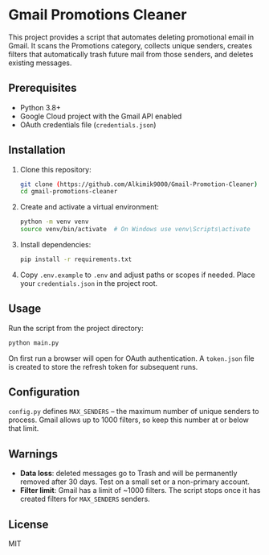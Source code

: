 # Gmail Promotions Cleaner

This project provides a script that automates deleting promotional email in Gmail. It scans the Promotions category, collects unique senders, creates filters that automatically trash future mail from those senders, and deletes existing messages.

## Prerequisites
- Python 3.8+
- Google Cloud project with the Gmail API enabled
- OAuth credentials file (`credentials.json`)

## Installation
1. Clone this repository:
   ```bash
   git clone (https://github.com/Alkimik9000/Gmail-Promotion-Cleaner)
   cd gmail-promotions-cleaner
   ```
2. Create and activate a virtual environment:
   ```bash
   python -m venv venv
   source venv/bin/activate  # On Windows use venv\Scripts\activate
   ```
3. Install dependencies:
   ```bash
   pip install -r requirements.txt
   ```
4. Copy `.env.example` to `.env` and adjust paths or scopes if needed. Place your `credentials.json` in the project root.

## Usage
Run the script from the project directory:
```bash
python main.py
```
On first run a browser will open for OAuth authentication. A `token.json` file is created to store the refresh token for subsequent runs.

## Configuration
`config.py` defines `MAX_SENDERS` – the maximum number of unique senders to process. Gmail allows up to 1000 filters, so keep this number at or below that limit.

## Warnings
- **Data loss**: deleted messages go to Trash and will be permanently removed after 30 days. Test on a small set or a non-primary account.
- **Filter limit**: Gmail has a limit of ~1000 filters. The script stops once it has created filters for `MAX_SENDERS` senders.

## License
MIT
